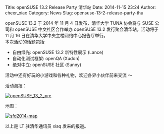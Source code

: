 Title: openSUSE 13.2 Release Party 清华站
Date: 2014-11-15 23:24
Author: cheer_xiao
Category: News
Slug: opensuse-13-2-release-party-thu

openSUSE 13.2 于 2014 年 11 月 4 日发布，清华大学 TUNA 协会将与 SUSE
公司和 openSUSE 中文社区合作举办 openSUSE 13.2 发行聚会清华站。活动将于
11 月 16 日在清华大学中央主楼网络中心报告厅举行。  
本次活动的话题包括:

-   自由绿光: openSUSE 13.2 新特性展示 (Lance)
-   自动化测试框架: openQA (Xudon)
-   绝对中立: openSUSE 社区 (Sunny)

活动中还有好玩的小游戏和各种礼物，欢迎各界小伙伴前来交流 ～

活动海报：

[![openSUSE\_13\_2\_pre](http://lt-file.b0.upaiyun.com/files/2014/11/openSUSE_13_2_pre-187x250.png)](http://lt-file.b0.upaiyun.com/files/2014/11/openSUSE_13_2_pre.png)

地图：

[![sfd2014-map](http://lt-file.b0.upaiyun.com/files/2014/11/sfd2014-map-292x250.jpg)](http://lt-file.b0.upaiyun.com/files/2014/11/sfd2014-map.jpg)

以上是 LT 驻清华通讯员 xiaq 发来的报道。
